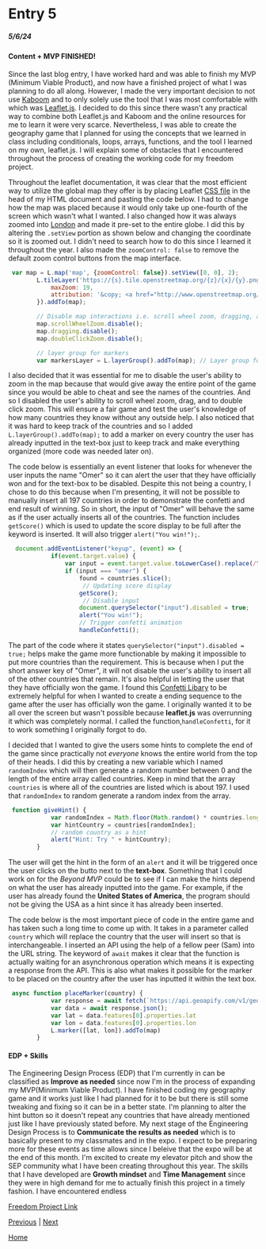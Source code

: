 # Entry 5
##### 5/6/24

#### Content + MVP FINISHED!

Since the last blog entry, I have worked hard and was able to finish my MVP (Minimum Viable Product), and now have a finished project of what I was planning to do all along. However, I made the very important decision to not use [Kaboom](https://kaboomjs.com/) and to only solely use the tool that I was most comfortable with which was [Leaflet.js](https://leafletjs.com/). I decided to do this since there wasn't any practical way to combine both Leaflet.js and Kaboom and the online resources for me to learn it were very scarce. Nevertheless, I was able to create the geography game that I planned for using the concepts that we learned in class including conditionals, loops, arrays, functions, and the tool I learned on my own, leaflet.js. I will explain some of obstacles that I encountered throughout the process of creating the working code for my freedom project.

Throughout the leaflet documentation, it was clear that the most efficient way to utilize the global map they offer is by placing Leaflet [CSS file](https://leafletjs.com/examples/quick-start/) in the head of my HTML document and pasting the code below. I had to change how the map was placed because it would only take up one-fourth of the screen which wasn't what I wanted. I also changed how it was always zoomed into [London](https://en.wikipedia.org/wiki/London) and made it pre-set to the entire globe. I did this by altering the `.setView` portion as shown below and changing the coordinate so it is zoomed out. I didn't need to search how to do this since I learned it throughout the year. I also made the `zoomControl: false` to remove the default zoom control buttons from the map interface.

```js
 var map = L.map('map', {zoomControl: false}).setView([0, 0], 2);
        L.tileLayer('https://{s}.tile.openstreetmap.org/{z}/{x}/{y}.png', {
            maxZoom: 19,
            attribution: '&copy; <a href="http://www.openstreetmap.org/copyright">OpenStreetMap</a>'
        }).addTo(map);

        // Disable map interactions i.e. scroll wheel zoom, dragging, and double-click zoom
        map.scrollWheelZoom.disable();
        map.dragging.disable();
        map.doubleClickZoom.disable();

        // layer group for markers
        var markersLayer = L.layerGroup().addTo(map); // Layer group for markers
```

I also decided that it was essential for me to disable the user's ability to zoom in the map because that would give away the entire point of the game since you would be able to cheat and see the names of the countries. And so I disabled the user's ability to scroll wheel zoom, drag, and to double click zoom. This will ensure a fair game and test the user's knowledge of how many countries they know without any outside help. I also noticed that it was hard to keep track of the countries and so I added `L.layerGroup().addTo(map);` to add a marker on every country the user has already inputted in the text-box just to keep track and make everything organized (more code was needed later on).

The code below is essentially an event listener that looks for whenever the user inputs the name "Omer" so it can alert the user that they have officially won and for the text-box to be disabled. Despite this not being a country, I chose to do this because when I'm presenting, it will not be possible to manually insert all 197 countries in order to demonstrate the confetti and end result of winning. So in short, the input of "Omer" will behave the same as if the user actually inserts all of the countries. The function includes `getScore()` which is used to update the score display to be full after the keyword is inserted. It will also trigger `alert("You win!");`.

```js
  document.addEventListener("keyup", (event) => {
            if(event.target.value) {
                var input = event.target.value.toLowerCase().replace(/\s/g, '');
                if (input === "omer") {
                    found = countries.slice();
                     // Updating score display
                    getScore();
                     // Disable input
                    document.querySelector("input").disabled = true;
                    alert("You win!");
                    // Trigger confetti animation
                    handleConfetti();
```
The part of the code where it states `querySelector("input").disabled = true;` helps make the game more functionable by making it impossible to put more countries than the requirement. This is because when I put the short answer key of "Omer", it will not disable the user's ability to insert all of the other countries that remain. It's also helpful in letting the user that they have officially won the game. I found this [Confetti Libary](https://github.com/loonywizard/js-confetti) to be extremely helpful for when I wanted to create a ending sequence to the game after the user has officially won the game. I originally wanted it to be all over the screen but wasn't possible because **leaflet.js** was overrunning it which was completely normal. I called the function,`handleConfetti`, for it to work something I originally forgot to do.

I decided that I wanted to give the users some hints to complete the end of the game since practically not *everyone* knows the entire world from the top of their heads. I did this by creating a new variable which I named `randomIndex` which will then generate a random number between 0 and the length of the entire array called countries. Keep in mind that the array `countries` is where all of the countries are listed which is about 197. I used that `randomIndex` to random generate a random index from the array.

```js
 function giveHint() {
            var randomIndex = Math.floor(Math.random() * countries.length);
            var hintCountry = countries[randomIndex];
            // random country as a hint
            alert("Hint: Try " + hintCountry);
        }
```
The user will get the hint in the form of an `alert` and it will be triggered once the user clicks on the butto next to the **text-box**. Something that I could work on for the *Beyond MVP* could be to see if I can make the hints depend on what the user has already inputted into the game. For example, if the user has already found the **United States of America**, the program should not be giving the USA as a hint since it has already been inserted.

The code below is the most important piece of code in the entire game and has taken such a long time to come up with. It takes in a parameter called `country` which will replace the country that the user will insert so that is interchangeable. I inserted an API using the help of a fellow peer (Sam) into the URL string. The keyword of `await` makes it clear that the function is actually waiting for an asynchronous operation which means it is expecting a response from the API. This is also what makes it possible for the marker to be placed on the country after the user has inputted it within the text box.

```js
 async function placeMarker(country) {
            var response = await fetch(`https://api.geoapify.com/v1/geocode/search?text=${country}&apiKey=24ad17ae16e9447f95b0165eb327a2a1`);
            var data = await response.json();
            var lat = data.features[0].properties.lat
            var lon = data.features[0].properties.lon
            L.marker([lat, lon]).addTo(map)
        }
```
#### EDP + Skills

The Engineering Design Process (EDP) that I'm currently in can be classified as **Improve as needed** since now I'm in the process of expanding my MVP(Minimum Viable Product). I have finished coding my geography game and it works just like I had planned for it to be but there is still some tweaking and fixing so it can be in a better state. I'm planning to alter the hint button so it doesn't repeat any countries that have already mentioned just like I have previously stated before. My next stage of the Engineering Design Process is to **Communicate the results as needed** which is to basically present to my classmates and in the expo. I expect to be preparing more for these events as time allows since I beleive that the expo will be at the end of this month. I'm excited to create my elevator pitch and show the SEP community what I have been creating throughout this year. The skills that I have developed are **Growth mindset** and **Time Management** since they were in high demand for me to actually finish this project in a timely fashion. I have encountered endless 

[Freedom Project Link](https://omers9293.github.io/sep11-freedom-project/)

[Previous](entry04.md) | [Next](entry06.md)

[Home](../README.md)
